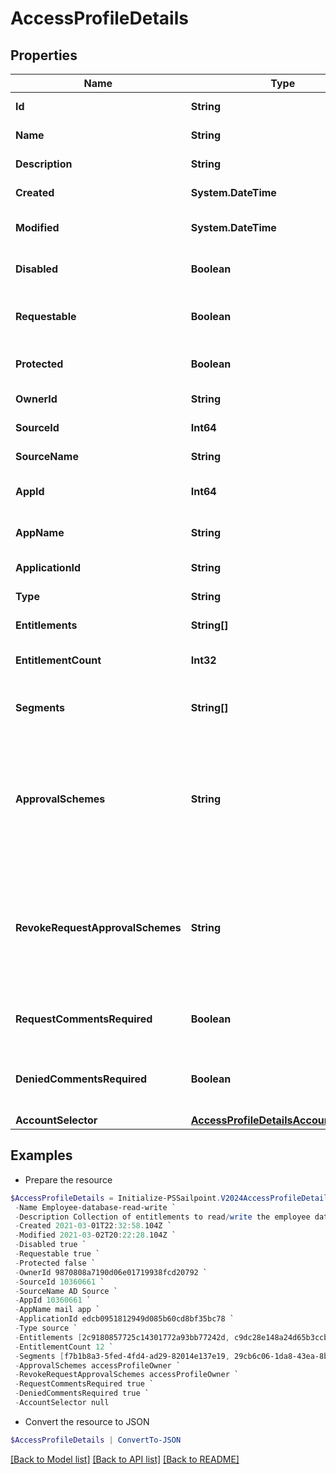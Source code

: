 # AccessProfileDetails
## Properties

Name | Type | Description | Notes
------------ | ------------- | ------------- | -------------
**Id** | **String** | The ID of the Access Profile | [optional] 
**Name** | **String** | Name of the Access Profile | [optional] 
**Description** | **String** | Information about the Access Profile | [optional] 
**Created** | **System.DateTime** | Date the Access Profile was created | [optional] 
**Modified** | **System.DateTime** | Date the Access Profile was last modified. | [optional] 
**Disabled** | **Boolean** | Whether the Access Profile is enabled. | [optional] [default to $true]
**Requestable** | **Boolean** | Whether the Access Profile is requestable via access request. | [optional] [default to $false]
**Protected** | **Boolean** | Whether the Access Profile is protected. | [optional] [default to $false]
**OwnerId** | **String** | The owner ID of the Access Profile | [optional] 
**SourceId** | **Int64** | The source ID of the Access Profile | [optional] 
**SourceName** | **String** | The source name of the Access Profile | [optional] 
**AppId** | **Int64** | The source app ID of the Access Profile | [optional] 
**AppName** | **String** | The source app name of the Access Profile | [optional] 
**ApplicationId** | **String** | The id of the application | [optional] 
**Type** | **String** | The type of the access profile | [optional] 
**Entitlements** | **String[]** | List of IDs of entitlements | [optional] 
**EntitlementCount** | **Int32** | The number of entitlements in the access profile | [optional] 
**Segments** | **String[]** | List of IDs of segments, if any, to which this Access Profile is assigned. | [optional] 
**ApprovalSchemes** | **String** | Comma-separated list of approval schemes. Each approval scheme is one of - manager - appOwner - sourceOwner - accessProfileOwner - workgroup:&lt;workgroupId&gt; | [optional] 
**RevokeRequestApprovalSchemes** | **String** | Comma-separated list of revoke request approval schemes. Each approval scheme is one of - manager - sourceOwner - accessProfileOwner - workgroup:&lt;workgroupId&gt; | [optional] 
**RequestCommentsRequired** | **Boolean** | Whether the access profile require request comment for access request. | [optional] [default to $false]
**DeniedCommentsRequired** | **Boolean** | Whether denied comment is required when access request is denied. | [optional] [default to $false]
**AccountSelector** | [**AccessProfileDetailsAccountSelector**](AccessProfileDetailsAccountSelector.md) |  | [optional] 

## Examples

- Prepare the resource
```powershell
$AccessProfileDetails = Initialize-PSSailpoint.V2024AccessProfileDetails  -Id 2c91808a7190d06e01719938fcd20792 `
 -Name Employee-database-read-write `
 -Description Collection of entitlements to read/write the employee database `
 -Created 2021-03-01T22:32:58.104Z `
 -Modified 2021-03-02T20:22:28.104Z `
 -Disabled true `
 -Requestable true `
 -Protected false `
 -OwnerId 9870808a7190d06e01719938fcd20792 `
 -SourceId 10360661 `
 -SourceName AD Source `
 -AppId 10360661 `
 -AppName mail app `
 -ApplicationId edcb0951812949d085b60cd8bf35bc78 `
 -Type source `
 -Entitlements [2c9180857725c14301772a93bb77242d, c9dc28e148a24d65b3ccb5fb8ca5ddd9] `
 -EntitlementCount 12 `
 -Segments [f7b1b8a3-5fed-4fd4-ad29-82014e137e19, 29cb6c06-1da8-43ea-8be4-b3125f248f2a] `
 -ApprovalSchemes accessProfileOwner `
 -RevokeRequestApprovalSchemes accessProfileOwner `
 -RequestCommentsRequired true `
 -DeniedCommentsRequired true `
 -AccountSelector null
```

- Convert the resource to JSON
```powershell
$AccessProfileDetails | ConvertTo-JSON
```

[[Back to Model list]](../README.md#documentation-for-models) [[Back to API list]](../README.md#documentation-for-api-endpoints) [[Back to README]](../README.md)

